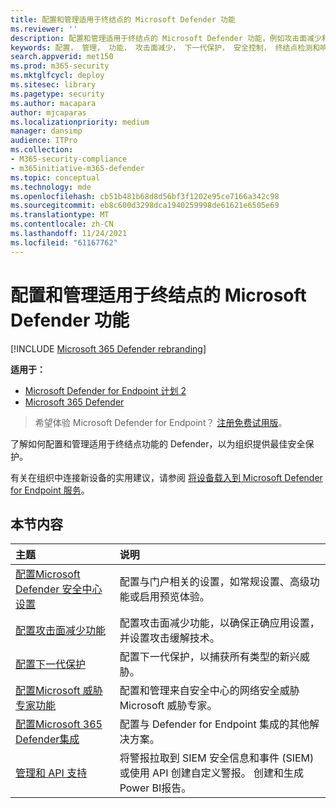 ```yaml
---
title: 配置和管理适用于终结点的 Microsoft Defender 功能
ms.reviewer: ''
description: 配置和管理适用于终结点的 Microsoft Defender 功能，例如攻击面减少和下一代保护
keywords: 配置， 管理， 功能， 攻击面减少， 下一代保护， 安全控制， 终结点检测和响应， 自动调查和修正， 安全控制， 控制
search.appverid: met150
ms.prod: m365-security
ms.mktglfcycl: deploy
ms.sitesec: library
ms.pagetype: security
ms.author: macapara
author: mjcaparas
ms.localizationpriority: medium
manager: dansimp
audience: ITPro
ms.collection:
- M365-security-compliance
- m365initiative-m365-defender
ms.topic: conceptual
ms.technology: mde
ms.openlocfilehash: cb51b481b68d8d56bf3f1202e95ce7166a342c98
ms.sourcegitcommit: eb8c600d3298dca1940259998de61621e6505e69
ms.translationtype: MT
ms.contentlocale: zh-CN
ms.lasthandoff: 11/24/2021
ms.locfileid: "61167762"
---
```

# <a name="configure-and-manage-microsoft-defender-for-endpoint-capabilities"></a>配置和管理适用于终结点的 Microsoft Defender 功能

[!INCLUDE [Microsoft 365 Defender rebranding](../../includes/microsoft-defender.md)]

**适用于：**
- [Microsoft Defender for Endpoint 计划 2](https://go.microsoft.com/fwlink/p/?linkid=2154037)
- [Microsoft 365 Defender](https://go.microsoft.com/fwlink/?linkid=2118804)

> 希望体验 Microsoft Defender for Endpoint？ [注册免费试用版](https://signup.microsoft.com/create-account/signup?products=7f379fee-c4f9-4278-b0a1-e4c8c2fcdf7e&ru=https://aka.ms/MDEp2OpenTrial?ocid=docs-wdatp-exposedapis-abovefoldlink)。

了解如何配置和管理适用于终结点功能的 Defender，以为组织提供最佳安全保护。

有关在组织中连接新设备的实用建议，请参阅 [将设备载入到 Microsoft Defender for Endpoint 服务](./onboard-configure.md)。

## <a name="in-this-section"></a>本节内容

主题 | 说明
:---|:---
[配置Microsoft Defender 安全中心设置](preferences-setup.md) | 配置与门户相关的设置，如常规设置、高级功能或启用预览体验。
[配置攻击面减少功能](configure-attack-surface-reduction.md) | 配置攻击面减少功能，以确保正确应用设置，并设置攻击缓解技术。
[配置下一代保护](/windows/security/threat-protection/microsoft-defender-antivirus/configure-microsoft-defender-antivirus-features) | 配置下一代保护，以捕获所有类型的新兴威胁。
[配置Microsoft 威胁专家功能](configure-microsoft-threat-experts.md) | 配置和管理来自安全中心的网络安全威胁Microsoft 威胁专家。
[配置Microsoft 365 Defender集成](/microsoft-365/security/defender-endpoint/threat-protection-integration) | 配置与 Defender for Endpoint 集成的其他解决方案。
[管理和 API 支持](/microsoft-365/security/defender-endpoint/management-apis) | 将警报拉取到 SIEM 安全信息和事件 (SIEM) 或使用 API 创建自定义警报。 创建和生成Power BI报告。
